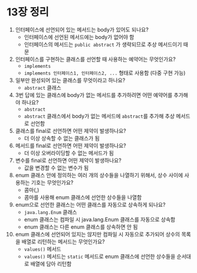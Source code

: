 # 13장 정리

1. 인터페이스에 선언되어 있는 메서드는 body가 있어도 되나요?
    - 인터페이스에 선언된 메서드에는 body가 없어야 함
    - 인터페이스의 메서드는 `public abstract` 가 생략되므로 추상 메서드이기 때문
2. 인터페이스를 구현하는 클래스를 선언할 때 사용하는 예약어는 무엇인가요?
    - `implements`
    - `implements 인터페이스1, 인터페이스2, ...` 형태로 사용함 (다중 구현 가능)
3. 일부만 완성되어 있는 클래스를 무엇이라고 하나요?
    - `abstract` 클래스
4. 3번 답에 있는 클래스에 body가 없는 메서드를 추가하려면 어떤 예약어를 추가해야 하나요?
    - `abstract`
    - `abstract` 클래스에서 body가 없는 메서드에 `abstract`를 추가해 추상 메서드로 선언함
5. 클래스를 final로 선언하면 어떤 제약이 발생하나요?
    - 더 이상 상속할 수 없는 클래스가 됨
6. 메서드를 final로 선언하면 어떤 제약이 발생하나요?
    - 더 이상 오버라이딩할 수 없는 메서드가 됨
7. 변수를 final로 선언하면 어떤 제약이 발생하나요?
    - 값을 변경할 수 없는 변수가 됨
8. enum 클래스 안에 정의하는 여러 개의 상수들을 나열하기 위해서, 상수 사이에 사용하는 기호는 무엇인가요?
    - 콤마(,)
    - 콤마를 사용해 enum 클래스에 선언한 상수들을 나열함
9. enum으로 선언한 클래스는 어떤 클래스를 자동으로 상속하게 되나요?
    - `java.lang.Enum` 클래스
    - enum 클래스는 컴파일 시 java.lang.Enum 클래스를 자동으로 상속함
    - enum 클래스는 다른 enum 클래스를 상속하면 안 됨
10. enum 클래스에 선언되어 있지는 않지만 컴파일 시 자동으로 추가되어 상수의 목록을 배열로 리턴하는 메서드는 무엇인가요?
    - `values()` 메서드
    - `values()` 메서드는 `static` 메서드로 enum 클래스에 선언한 상수들을 순서대로 배열에 담아 리턴함